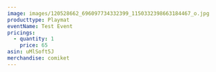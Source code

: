 ```yaml
---
image: images/120528662_696097734332399_1150332398663184467_o.jpg
producttype: Playmat
eventName: Test Event
pricings:
  - quantity: 1
    price: 65
asin: uMlSoft5J
merchandise: comiket
---
```

